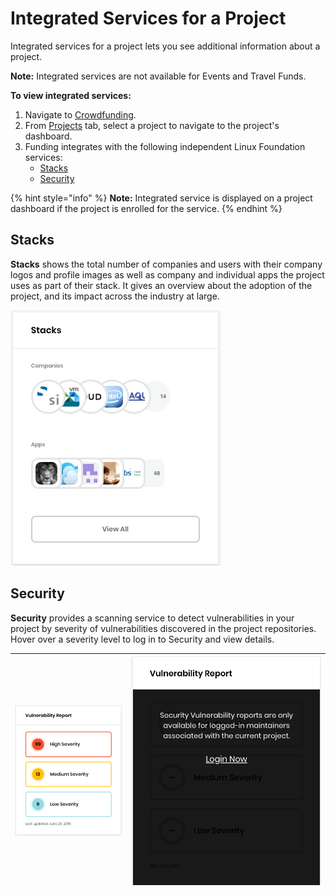 # Integrated Services for a Project

Integrated services for a project lets you see additional information about a project.

**Note:** Integrated services are not available for Events and Travel Funds.

**To view integrated services:** 

1. Navigate to [Crowdfunding](https://crowdfunding.lfx.linuxfoundation.org/).
2. From [Projects](./#Dashboard-ProjectsandMentorships) tab, select a project to navigate to the project's dashboard.
3. Funding integrates with the following independent Linux Foundation services:
   * [Stacks](integrated-services-for-a-project.md#IntegratedServicesforaProject-Stacks)
   * [Security](integrated-services-for-a-project.md#IntegratedServicesforaProject-VulnerabilityDetection)

{% hint style="info" %}
**Note:** Integrated service is displayed on a project dashboard if the project is enrolled for the service.
{% endhint %}

## Stacks <a id="IntegratedServicesforaProject-Stacks"></a>

**Stacks** shows the total number of companies and users with their company logos and profile images as well as company and individual apps the project uses as part of their stack. It gives an overview about the adoption of the project, and its impact across the industry at large.

![](../../.gitbook/assets/7416590.png)

## Security <a id="IntegratedServicesforaProject-VulnerabilityDetection"></a>

**Security** provides a scanning service to detect vulnerabilities in your project by severity of vulnerabilities discovered in the project repositories. Hover over a severity level to log in to Security and view details.

| ![](../../.gitbook/assets/7416591.png) | ![](../../.gitbook/assets/7416589%20%281%29.png) |
| :--- | :--- |


